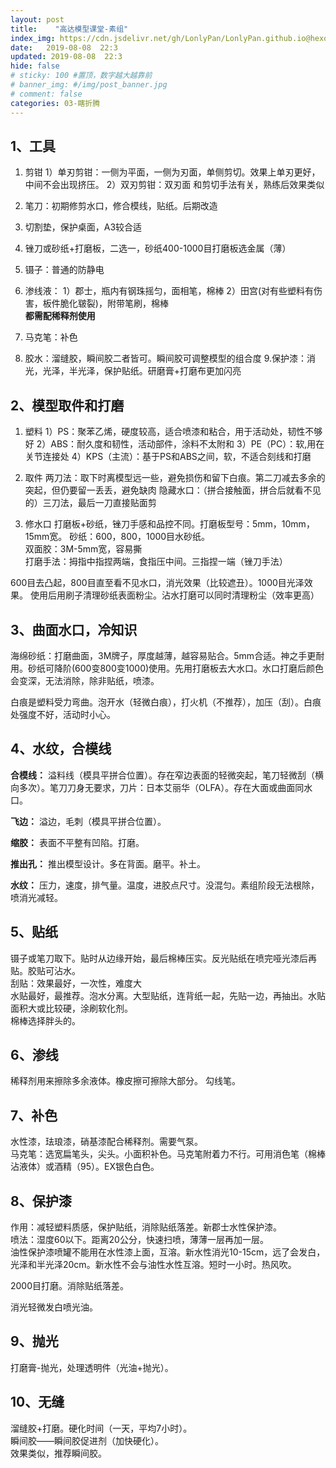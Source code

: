 ```yaml
---
layout: post
title:    "高达模型课堂-素组"
index_img: https://cdn.jsdelivr.net/gh/LonlyPan/LonlyPan.github.io@hexo_source/hexo_images/高达模型课堂-素组/hqdefault.png
date:   2019-08-08  22:3 
updated: 2019-08-08  22:3 
hide: false
# sticky: 100 #置顶，数字越大越靠前
# banner_img: #/img/post_banner.jpg
# comment: false
categories: 03-瞎折腾
---
```


## 1、工具

1. 剪钳
  1）单刃剪钳：一侧为平面，一侧为刃面，单侧剪切。效果上单刃更好，中间不会出现挤压。
  2）双刃剪钳：双刃面
和剪切手法有关，熟练后效果类似
<!--more-->
2. 笔刀：初期修剪水口，修合模线，贴纸。后期改造
3. 切割垫，保护桌面，A3较合适
4. 锉刀或砂纸+打磨板，二选一，砂纸400-1000目打磨板选金属（薄）
5. 镊子：普通的防静电
6. 渗线液：
    1）郡士，瓶内有钢珠摇匀，面相笔，棉棒
    2）田宫(对有些塑料有伤害，板件脆化皲裂)，附带笔刷，棉棒    
**都需配稀释剂使用**

7. 马克笔：补色
8. 胶水：溜缝胶，瞬间胶二者皆可。瞬间胶可调整模型的组合度
9.保护漆：消光，光泽，半光泽，保护贴纸。研磨膏+打磨布更加闪亮

## 2、模型取件和打磨

1. 塑料
      1）PS：聚苯乙烯，硬度较高，适合喷漆和粘合，用于活动处，韧性不够好
      2）ABS：耐久度和韧性，活动部件，涂料不太附和
      3）PE（PC）：软,用在关节连接处
      4）KPS（主流）：基于PS和ABS之间，软，不适合刻线和打磨

2. 取件
两刀法：取下时离模型远一些，避免损伤和留下白痕。第二刀减去多余的突起，但仍要留一丢丢，避免缺肉
隐藏水口：（拼合接触面，拼合后就看不见的）三刀法，最后一刀直接贴面剪

3. 修水口
打磨板+砂纸，锉刀手感和品控不同。打磨板型号：5mm，10mm，15mm宽。
砂纸：600，800，1000目水砂纸。  
双面胶：3M-5mm宽，容易撕  
打磨手法：拇指中指捏两端，食指压中间。三指捏一端（锉刀手法）

600目去凸起，800目直至看不见水口，消光效果（比较遮丑）。1000目光泽效果。  使用后用刷子清理砂纸表面粉尘。沾水打磨可以同时清理粉尘（效率更高）

## 3、曲面水口，冷知识

海绵砂纸：打磨曲面，3M牌子，厚度越薄，越容易贴合。5mm合适。神之手更耐用。砂纸可降阶(600变800变1000)使用。先用打磨板去大水口。水口打磨后颜色会变深，无法消除，除非贴纸，喷漆。

白痕是塑料受力弯曲。泡开水（轻微白痕），打火机（不推荐），加压（刮）。白痕处强度不好，活动时小心。

## 4、水纹，合模线

**合模线：** 溢料线（模具平拼合位置）。存在窄边表面的轻微突起，笔刀轻微刮（横向多次）。笔刀刀身无要求，刀片：日本艾丽华（OLFA）。存在大面或曲面同水口。

**飞边：** 溢边，毛刺（模具平拼合位置）。

**缩胶：** 表面不平整有凹陷。打磨。

**推出孔：** 推出模型设计。多在背面。磨平。补土。

**水纹：** 压力，速度，排气量。温度，进胶点尺寸。没混匀。素组阶段无法根除，喷消光减轻。

## 5、贴纸

镊子或笔刀取下。贴时从边缘开始，最后棉棒压实。反光贴纸在喷完哑光漆后再贴。胶贴可沾水。  
刮贴：效果最好，一次性，难度大  
水贴最好，最推荐。泡水分离。大型贴纸，连背纸一起，先贴一边，再抽出。水贴面积大或比较硬，涂刷软化剂。  
棉棒选择胖头的。  

## 6、渗线

稀释剂用来擦除多余液体。橡皮擦可擦除大部分。
勾线笔。

## 7、补色

水性漆，珐琅漆，硝基漆配合稀释剂。需要气泵。  
马克笔：选宽扁笔头，尖头。小面积补色。马克笔附着力不行。可用消色笔（棉棒沾液体）或酒精（95）。EX银色白色。

## 8、保护漆

作用：减轻塑料质感，保护贴纸，消除贴纸落差。新郡士水性保护漆。  
喷法：湿度60以下。距离20公分，快速扫喷，薄薄一层再加一层。  
油性保护漆喷罐不能用在水性漆上面，互溶。新水性消光10-15cm，远了会发白，光泽和半光泽20cm。新水性不会与油性水性互溶。短时一小时。热风吹。  

2000目打磨。消除贴纸落差。

消光轻微发白喷光油。

## 9、抛光

打磨膏-抛光，处理透明件（光油+抛光）。

## 10、无缝

溜缝胶+打磨。硬化时间（一天，平均7小时）。  
瞬间胶——瞬间胶促进剂（加快硬化）。  
效果类似，推荐瞬间胶。






